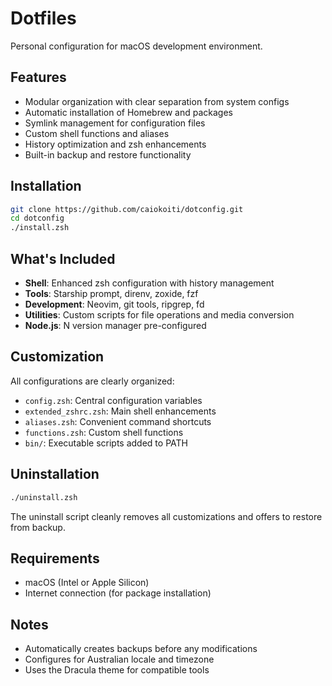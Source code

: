 # Dotfiles

Personal configuration for macOS development environment.

## Features

- Modular organization with clear separation from system configs
- Automatic installation of Homebrew and packages
- Symlink management for configuration files
- Custom shell functions and aliases
- History optimization and zsh enhancements
- Built-in backup and restore functionality

## Installation

```bash
git clone https://github.com/caiokoiti/dotconfig.git
cd dotconfig
./install.zsh
```

## What's Included

- **Shell**: Enhanced zsh configuration with history management
- **Tools**: Starship prompt, direnv, zoxide, fzf
- **Development**: Neovim, git tools, ripgrep, fd
- **Utilities**: Custom scripts for file operations and media conversion
- **Node.js**: N version manager pre-configured

## Customization

All configurations are clearly organized:
- `config.zsh`: Central configuration variables
- `extended_zshrc.zsh`: Main shell enhancements
- `aliases.zsh`: Convenient command shortcuts
- `functions.zsh`: Custom shell functions
- `bin/`: Executable scripts added to PATH

## Uninstallation

```bash
./uninstall.zsh
```

The uninstall script cleanly removes all customizations and offers to restore from backup.

## Requirements

- macOS (Intel or Apple Silicon)
- Internet connection (for package installation)

## Notes

- Automatically creates backups before any modifications
- Configures for Australian locale and timezone
- Uses the Dracula theme for compatible tools